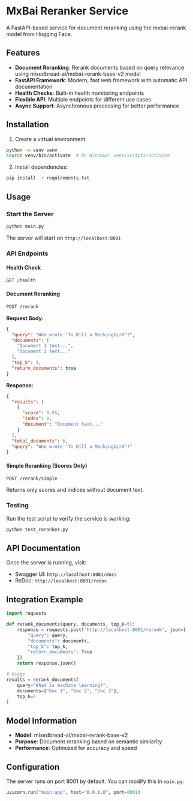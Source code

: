 # MxBai Reranker Service

A FastAPI-based service for document reranking using the mxbai-rerank model from Hugging Face.

## Features

- **Document Reranking**: Rerank documents based on query relevance using mixedbread-ai/mxbai-rerank-base-v2 model
- **FastAPI Framework**: Modern, fast web framework with automatic API documentation
- **Health Checks**: Built-in health monitoring endpoints
- **Flexible API**: Multiple endpoints for different use cases
- **Async Support**: Asynchronous processing for better performance

## Installation

1. Create a virtual environment:
```bash
python -m venv venv
source venv/bin/activate  # On Windows: venv\Scripts\activate
```

2. Install dependencies:
```bash
pip install -r requirements.txt
```

## Usage

### Start the Server

```bash
python main.py
```

The server will start on `http://localhost:8001`

### API Endpoints

#### Health Check
```bash
GET /health
```

#### Document Reranking
```bash
POST /rerank
```

**Request Body:**
```json
{
  "query": "Who wrote 'To Kill a Mockingbird'?",
  "documents": [
    "Document 1 text...",
    "Document 2 text..."
  ],
  "top_k": 3,
  "return_documents": true
}
```

**Response:**
```json
{
  "results": [
    {
      "score": 0.95,
      "index": 0,
      "document": "Document text..."
    }
  ],
  "total_documents": 6,
  "query": "Who wrote 'To Kill a Mockingbird'?"
}
```

#### Simple Reranking (Scores Only)
```bash
POST /rerank/simple
```

Returns only scores and indices without document text.

### Testing

Run the test script to verify the service is working:

```bash
python test_reranker.py
```

## API Documentation

Once the server is running, visit:
- Swagger UI: `http://localhost:8001/docs`
- ReDoc: `http://localhost:8001/redoc`

## Integration Example

```python
import requests

def rerank_documents(query, documents, top_k=5):
    response = requests.post("http://localhost:8001/rerank", json={
        "query": query,
        "documents": documents,
        "top_k": top_k,
        "return_documents": True
    })
    return response.json()

# Usage
results = rerank_documents(
    query="What is machine learning?",
    documents=["Doc 1", "Doc 2", "Doc 3"],
    top_k=3
)
```

## Model Information

- **Model**: mixedbread-ai/mxbai-rerank-base-v2
- **Purpose**: Document reranking based on semantic similarity
- **Performance**: Optimized for accuracy and speed

## Configuration

The server runs on port 8001 by default. You can modify this in `main.py`:

```python
uvicorn.run("main:app", host="0.0.0.0", port=8001)
```
